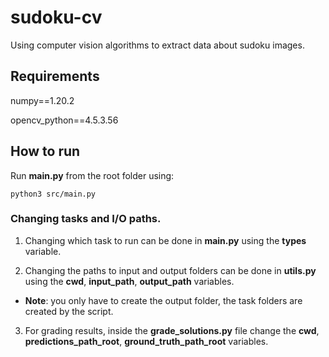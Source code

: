 # sudoku-cv

Using computer vision algorithms to extract data about sudoku images.

## Requirements

numpy==1.20.2

opencv_python==4.5.3.56

## How to run

Run **main.py** from the root folder using:

`python3 src/main.py`

### Changing tasks and I/O paths.

1. Changing which task to run can be done in **main.py** using the **types** variable.

2. Changing the paths to input and output folders can be done in **utils.py** using the **cwd**, **input_path**, **output_path** variables.

-   **Note**: you only have to create the output folder, the task folders are created by the script.

3. For grading results, inside the **grade_solutions.py** file change the **cwd**, **predictions_path_root**, **ground_truth_path_root** variables.
